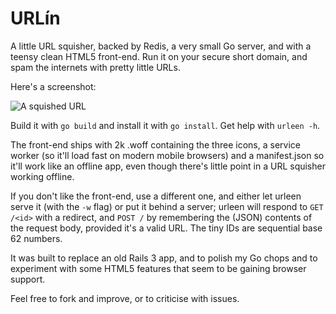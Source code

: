 URLín
=====

A little URL squisher, backed by Redis, a very small Go server, and with a
teensy clean HTML5 front-end. Run it on your secure short domain, and spam
the internets with pretty little URLs.

Here's a screenshot:

![A squished
URL](https://lh3.googleusercontent.com/WPoxS8zEYhP1gD48mchJm1G2GVa7uCzYpsyrMaH3w007wr6vvnH8TTZUTz3mmkgpCcW1NqcMGO5hvJHXYoCPjkkX1TUt_hZoHSyfxV5eZbZ9zjWmzNZTJsWvVvqebCEPFoy-mIXChDoLmMjsEBYlUmzXHsI4pD3o3yJZcok5XWD4JQHo4kaDkKAOf9nAtSsuGtwZeN7RhCvNj6hxud4HFvDZKswC1HkULDrPcfT8Ot-cwC5sJMXuym4ipcPKnLxWxY5yIykNrHSO6NaGIntin8bfTKf2lXQWCLrBc9AQsvJSjrzDAV3JJ2ZzawMAA-nu-1nR9xQt6-wxk8fzWhiyw3TvpyAoCVuz3atuiNPWVKEU9vHJgwJW1Fyx-CEVKn8ilRtZEPaDb9WxI3V05Cj3jvjJ_gT1X4zU0236XVXid47x3BpSdjsnLoCzkRIz7zXcThRovGDRQlvWbUzyYq1-_UaFImkTy9NID5oASZBjvnfD-rwMVxCCQZNTVVxGzuuvR5GO6kbyG__QqmZ_ugj55aU9pvsvNwVvLI2-Q_945WG7XlJqDQqB9qcyOkYCHze64jmUkl3EoFh71yOESins9A--qV4H8JIGxHqibOqFeuKgnwsmi1jzgFwJteqMXY4xcQoVMtJDZhyca9jPnbfe6oEsGXQ3npuYj2AOFdG9PTk=w385-h684-no "Isn't it pretty?")

Build it with `go build` and install it with `go install`. Get help with
`urleen -h`.

The front-end ships with 2k .woff containing the three icons, a service worker
(so it'll load fast on modern mobile browsers) and a manifest.json so it'll
work like an offline app, even though there's little point in a URL squisher
working offline.

If you don't like the front-end, use a different one, and either let urleen
serve it (with the `-w` flag) or put it behind a server; urleen will respond
to `GET /<id>` with a redirect, and `POST /` by remembering the (JSON)
contents of the request body, provided it's a valid URL. The tiny IDs are
sequential base 62 numbers.

It was built to replace an old Rails 3 app, and to polish my Go chops and to
experiment with some HTML5 features that seem to be gaining browser support.

Feel free to fork and improve, or to criticise with issues.
